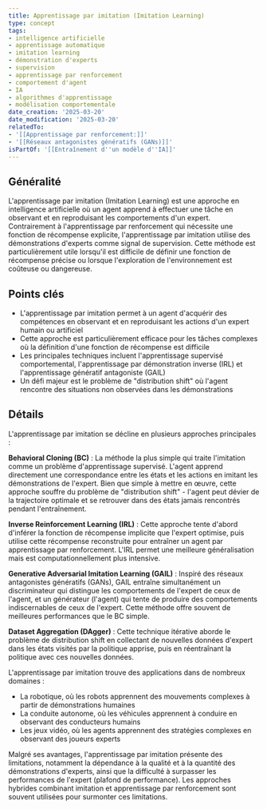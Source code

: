 ```yaml
---
title: Apprentissage par imitation (Imitation Learning)
type: concept
tags:
- intelligence artificielle
- apprentissage automatique
- imitation learning
- démonstration d'experts
- supervision
- apprentissage par renforcement
- comportement d'agent
- IA
- algorithmes d'apprentissage
- modélisation comportementale
date_creation: '2025-03-20'
date_modification: '2025-03-20'
relatedTo:
- '[[Apprentissage par renforcement:]]'
- '[[Réseaux antagonistes génératifs (GANs)]]'
isPartOf: '[[Entraînement d''un modèle d''IA]]'
---
```

## Généralité

L'apprentissage par imitation (Imitation Learning) est une approche en intelligence artificielle où un agent apprend à effectuer une tâche en observant et en reproduisant les comportements d'un expert. Contrairement à l'apprentissage par renforcement qui nécessite une fonction de récompense explicite, l'apprentissage par imitation utilise des démonstrations d'experts comme signal de supervision. Cette méthode est particulièrement utile lorsqu'il est difficile de définir une fonction de récompense précise ou lorsque l'exploration de l'environnement est coûteuse ou dangereuse.

## Points clés

- L'apprentissage par imitation permet à un agent d'acquérir des compétences en observant et en reproduisant les actions d'un expert humain ou artificiel
- Cette approche est particulièrement efficace pour les tâches complexes où la définition d'une fonction de récompense est difficile
- Les principales techniques incluent l'apprentissage supervisé comportemental, l'apprentissage par démonstration inverse (IRL) et l'apprentissage génératif antagoniste (GAIL)
- Un défi majeur est le problème de "distribution shift" où l'agent rencontre des situations non observées dans les démonstrations

## Détails

L'apprentissage par imitation se décline en plusieurs approches principales :

**Behavioral Cloning (BC)** : La méthode la plus simple qui traite l'imitation comme un problème d'apprentissage supervisé. L'agent apprend directement une correspondance entre les états et les actions en imitant les démonstrations de l'expert. Bien que simple à mettre en œuvre, cette approche souffre du problème de "distribution shift" - l'agent peut dévier de la trajectoire optimale et se retrouver dans des états jamais rencontrés pendant l'entraînement.

**Inverse Reinforcement Learning (IRL)** : Cette approche tente d'abord d'inférer la fonction de récompense implicite que l'expert optimise, puis utilise cette récompense reconstruite pour entraîner un agent par apprentissage par renforcement. L'IRL permet une meilleure généralisation mais est computationnellement plus intensive.

**Generative Adversarial Imitation Learning (GAIL)** : Inspiré des réseaux antagonistes génératifs (GANs), GAIL entraîne simultanément un discriminateur qui distingue les comportements de l'expert de ceux de l'agent, et un générateur (l'agent) qui tente de produire des comportements indiscernables de ceux de l'expert. Cette méthode offre souvent de meilleures performances que le BC simple.

**Dataset Aggregation (DAgger)** : Cette technique itérative aborde le problème de distribution shift en collectant de nouvelles données d'expert dans les états visités par la politique apprise, puis en réentraînant la politique avec ces nouvelles données.

L'apprentissage par imitation trouve des applications dans de nombreux domaines :
- La robotique, où les robots apprennent des mouvements complexes à partir de démonstrations humaines
- La conduite autonome, où les véhicules apprennent à conduire en observant des conducteurs humains
- Les jeux vidéo, où les agents apprennent des stratégies complexes en observant des joueurs experts

Malgré ses avantages, l'apprentissage par imitation présente des limitations, notamment la dépendance à la qualité et à la quantité des démonstrations d'experts, ainsi que la difficulté à surpasser les performances de l'expert (plafond de performance). Les approches hybrides combinant imitation et apprentissage par renforcement sont souvent utilisées pour surmonter ces limitations.